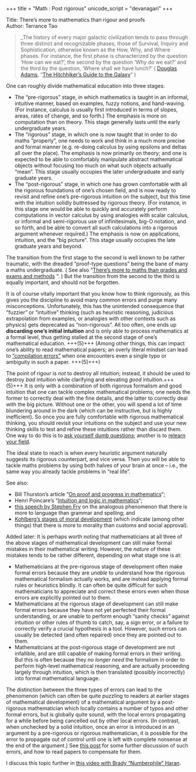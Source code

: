 +++
title = "Math : Post rigorous"
unicode_script = "devanagari"
+++

Title: There’s more to mathematics than rigour and proofs  
Author: Terrance Tao

> _The history of every major galactic civilization tends to pass through three distinct and recognizable phases, those of Survival, Inquiry and Sophistication, otherwise known as the How, Why, and Where phases. For instance, the first phase is characterized by the question ‘How can we eat?’, the second by the question ‘Why do we eat?’ and the third by the question, ‘Where shall we have lunch?’ ( [Douglas Adams](http://en.wikipedia.org/wiki/Douglas_Adams), “[The Hitchhiker’s Guide to the Galaxy](http://en.wikipedia.org/wiki/The_Hitchhiker%27s_Guide_to_the_Galaxy)“ )

One can roughly divide mathematical education into three stages:

- The “pre-rigorous” stage, in which mathematics is taught in an informal, intuitive manner, based on examples, fuzzy notions, and hand-waving. (For instance, calculus is usually first introduced in terms of slopes, areas, rates of change, and so forth.) The emphasis is more on computation than on theory. This stage generally lasts until the early undergraduate years.
- The “rigorous” stage, in which one is now taught that in order to do maths “properly”, one needs to work and think in a much more precise and formal manner (e.g. re-doing calculus by using epsilons and deltas all over the place). The emphasis is now primarily on theory; and one is expected to be able to comfortably manipulate abstract mathematical objects without focusing too much on what such objects actually “mean”. This stage usually occupies the later undergraduate and early graduate years.
- The “post-rigorous” stage, in which one has grown comfortable with all the rigorous foundations of one’s chosen field, and is now ready to revisit and refine one’s pre-rigorous intuition on the subject, but this time with the intuition solidly buttressed by rigorous theory. (For instance, in this stage one would be able to quickly and accurately perform computations in vector calculus by using analogies with scalar calculus, or informal and semi-rigorous use of infinitesimals, big-O notation, and so forth, and be able to convert all such calculations into a rigorous argument whenever required.) The emphasis is now on applications, intuition, and the “big picture”. This stage usually occupies the late graduate years and beyond.

The transition from the first stage to the second is well known to be rather traumatic, with the dreaded “proof-type questions” being the bane of many a maths undergraduate. ( See also “[There’s more to maths than grades and exams and methods](https://terrytao.wordpress.com/career-advice/theres-more-to-mathematics-than-grades-and-exams-and-methods/) “. ) But the transition from the second to the third is equally important, and should not be forgotten.

It is of course vitally important that you know how to think rigorously, as this gives you the discipline to avoid many common errors and purge many misconceptions. Unfortunately, this has the unintended consequence that “fuzzier” or “intuitive” thinking (such as heuristic reasoning, judicious extrapolation from examples, or analogies with other contexts such as physics) gets deprecated as “non-rigorous”. All too often, one ends up **discarding one’s initial intuition** and is only able to process mathematics at a formal level, thus getting stalled at the second stage of one’s mathematical education. +++(5)+++ (Among other things, this can impact one’s ability to read mathematical papers; an overly literal mindset can lead to [“compilation errors”](https://terrytao.wordpress.com/advice-on-writing-papers/on-compilation-errors-in-mathematical-reading-and-how-to-resolve-them/) when one encounters even a single typo or ambiguity in such a paper. +++(5)+++)

The point of rigour is _not_ to destroy all intuition; instead, it should be used to destroy _bad_ intuition while clarifying and elevating _good_ intuition.+++(5)+++ It is only with a combination of both rigorous formalism and good intuition that one can tackle complex mathematical problems; one needs the former to correctly deal with the fine details, and the latter to correctly deal with the big picture. Without one or the other, you will spend a lot of time blundering around in the dark (which can be instructive, but is highly inefficient). So once you are fully comfortable with rigorous mathematical thinking, you should revisit your intuitions on the subject and use your new thinking skills to test and refine these intuitions rather than discard them. One way to do this is to [ask yourself dumb questions](https://terrytao.wordpress.com/career-advice/ask-yourself-dumb-questions-and-answer-them/); another is to [relearn your field](https://terrytao.wordpress.com/career-advice/learn-and-relearn-your-field/).

The ideal state to reach is when every heuristic argument naturally suggests its rigorous counterpart, and vice versa. Then you will be able to tackle maths problems by using both halves of your brain at once – i.e., the same way you already tackle problems in “real life”.

See also:

- Bill Thurston’s article “[On proof and progress in mathematics](http://arxiv.org/abs/math.HO/9404236)“;
- Henri Poincare’s “[Intuition and logic in mathematics](http://www-history.mcs.st-andrews.ac.uk/Extras/Poincare_Intuition.html)“;
- [this speech by Stephen Fry](http://www.youtube.com/watch?v=J7E-aoXLZGY) on the analogous phenomenon that there is more to language than grammar and spelling; and
- [Kohlberg’s stages of moral development](http://en.wikipedia.org/wiki/Kohlberg's_stages_of_moral_development) (which indicate (among other things) that there is more to morality than customs and social approval).

Added later: It is perhaps worth noting that mathematicians at all three of the above stages of mathematical development can still make formal mistakes in their mathematical writing.  However, the _nature_ of these mistakes tends to be rather different, depending on what stage one is at:

- Mathematicians at the pre-rigorous stage of development often make formal errors because they are _unable_ to understand how the rigorous mathematical formalism actually works, and are instead applying formal rules or heuristics blindly.  It can often be quite difficult for such mathematicians to appreciate and correct these errors even when those errors are explicitly pointed out to them.
- Mathematicians at the rigorous stage of development can still make formal errors because they have not yet perfected their formal understanding, or are unable to perform enough “sanity checks” against intuition or other rules of thumb to catch, say, a sign error, or a failure to correctly verify a crucial hypothesis in a tool.  However, such errors can usually be detected (and often repaired) once they are pointed out to them.
- Mathematicians at the post-rigorous stage of development are not infallible, and are still capable of making formal errors in their writing.  But this is often because they _no longer need_ the formalism in order to perform high-level mathematical reasoning, and are actually proceeding largely through intuition, which is then translated (possibly incorrectly) into formal mathematical language.

The distinction between the three types of errors can lead to the phenomenon (which can often be quite puzzling to readers at earlier stages of mathematical development) of a mathematical argument by a post-rigorous mathematician which locally contains a number of typos and other formal errors, but is globally quite sound, with the local errors propagating for a while before being cancelled out by other local errors.  (In contrast, when unchecked by a solid intuition, once an error is introduced in an argument by a pre-rigorous or rigorous mathematician, it is possible for the error to propagate out of control until one is left with complete nonsense at the end of the argument.)  See [this post](https://terrytao.wordpress.com/advice-on-writing-papers/on-local-and-global-errors-in-mathematical-papers-and-how-to-detect-them/) for some further discussion of such errors, and how to read papers to compensate for them.

I discuss this topic further in [this video with Brady “Numberphile” Haran](https://www.youtube.com/watch?v=48Hr3CT5Tpk).
